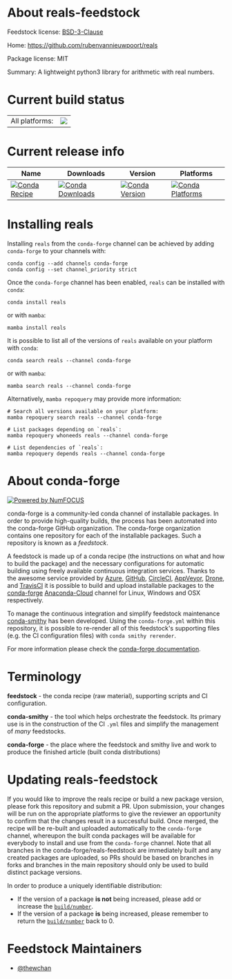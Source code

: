About reals-feedstock
=====================

Feedstock license: [BSD-3-Clause](https://github.com/conda-forge/reals-feedstock/blob/main/LICENSE.txt)

Home: https://github.com/rubenvannieuwpoort/reals

Package license: MIT

Summary: A lightweight python3 library for arithmetic with real numbers.

Current build status
====================


<table><tr><td>All platforms:</td>
    <td>
      <a href="https://dev.azure.com/conda-forge/feedstock-builds/_build/latest?definitionId=17879&branchName=main">
        <img src="https://dev.azure.com/conda-forge/feedstock-builds/_apis/build/status/reals-feedstock?branchName=main">
      </a>
    </td>
  </tr>
</table>

Current release info
====================

| Name | Downloads | Version | Platforms |
| --- | --- | --- | --- |
| [![Conda Recipe](https://img.shields.io/badge/recipe-reals-green.svg)](https://anaconda.org/conda-forge/reals) | [![Conda Downloads](https://img.shields.io/conda/dn/conda-forge/reals.svg)](https://anaconda.org/conda-forge/reals) | [![Conda Version](https://img.shields.io/conda/vn/conda-forge/reals.svg)](https://anaconda.org/conda-forge/reals) | [![Conda Platforms](https://img.shields.io/conda/pn/conda-forge/reals.svg)](https://anaconda.org/conda-forge/reals) |

Installing reals
================

Installing `reals` from the `conda-forge` channel can be achieved by adding `conda-forge` to your channels with:

```
conda config --add channels conda-forge
conda config --set channel_priority strict
```

Once the `conda-forge` channel has been enabled, `reals` can be installed with `conda`:

```
conda install reals
```

or with `mamba`:

```
mamba install reals
```

It is possible to list all of the versions of `reals` available on your platform with `conda`:

```
conda search reals --channel conda-forge
```

or with `mamba`:

```
mamba search reals --channel conda-forge
```

Alternatively, `mamba repoquery` may provide more information:

```
# Search all versions available on your platform:
mamba repoquery search reals --channel conda-forge

# List packages depending on `reals`:
mamba repoquery whoneeds reals --channel conda-forge

# List dependencies of `reals`:
mamba repoquery depends reals --channel conda-forge
```


About conda-forge
=================

[![Powered by
NumFOCUS](https://img.shields.io/badge/powered%20by-NumFOCUS-orange.svg?style=flat&colorA=E1523D&colorB=007D8A)](https://numfocus.org)

conda-forge is a community-led conda channel of installable packages.
In order to provide high-quality builds, the process has been automated into the
conda-forge GitHub organization. The conda-forge organization contains one repository
for each of the installable packages. Such a repository is known as a *feedstock*.

A feedstock is made up of a conda recipe (the instructions on what and how to build
the package) and the necessary configurations for automatic building using freely
available continuous integration services. Thanks to the awesome service provided by
[Azure](https://azure.microsoft.com/en-us/services/devops/), [GitHub](https://github.com/),
[CircleCI](https://circleci.com/), [AppVeyor](https://www.appveyor.com/),
[Drone](https://cloud.drone.io/welcome), and [TravisCI](https://travis-ci.com/)
it is possible to build and upload installable packages to the
[conda-forge](https://anaconda.org/conda-forge) [Anaconda-Cloud](https://anaconda.org/)
channel for Linux, Windows and OSX respectively.

To manage the continuous integration and simplify feedstock maintenance
[conda-smithy](https://github.com/conda-forge/conda-smithy) has been developed.
Using the ``conda-forge.yml`` within this repository, it is possible to re-render all of
this feedstock's supporting files (e.g. the CI configuration files) with ``conda smithy rerender``.

For more information please check the [conda-forge documentation](https://conda-forge.org/docs/).

Terminology
===========

**feedstock** - the conda recipe (raw material), supporting scripts and CI configuration.

**conda-smithy** - the tool which helps orchestrate the feedstock.
                   Its primary use is in the construction of the CI ``.yml`` files
                   and simplify the management of *many* feedstocks.

**conda-forge** - the place where the feedstock and smithy live and work to
                  produce the finished article (built conda distributions)


Updating reals-feedstock
========================

If you would like to improve the reals recipe or build a new
package version, please fork this repository and submit a PR. Upon submission,
your changes will be run on the appropriate platforms to give the reviewer an
opportunity to confirm that the changes result in a successful build. Once
merged, the recipe will be re-built and uploaded automatically to the
`conda-forge` channel, whereupon the built conda packages will be available for
everybody to install and use from the `conda-forge` channel.
Note that all branches in the conda-forge/reals-feedstock are
immediately built and any created packages are uploaded, so PRs should be based
on branches in forks and branches in the main repository should only be used to
build distinct package versions.

In order to produce a uniquely identifiable distribution:
 * If the version of a package **is not** being increased, please add or increase
   the [``build/number``](https://docs.conda.io/projects/conda-build/en/latest/resources/define-metadata.html#build-number-and-string).
 * If the version of a package **is** being increased, please remember to return
   the [``build/number``](https://docs.conda.io/projects/conda-build/en/latest/resources/define-metadata.html#build-number-and-string)
   back to 0.

Feedstock Maintainers
=====================

* [@thewchan](https://github.com/thewchan/)

